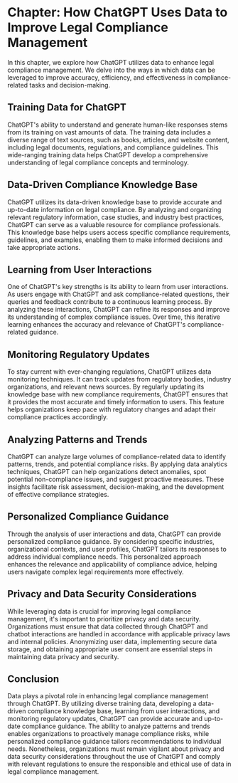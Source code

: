 Chapter: How ChatGPT Uses Data to Improve Legal Compliance Management
=====================================================================

In this chapter, we explore how ChatGPT utilizes data to enhance legal compliance management. We delve into the ways in which data can be leveraged to improve accuracy, efficiency, and effectiveness in compliance-related tasks and decision-making.

Training Data for ChatGPT
-------------------------

ChatGPT's ability to understand and generate human-like responses stems from its training on vast amounts of data. The training data includes a diverse range of text sources, such as books, articles, and website content, including legal documents, regulations, and compliance guidelines. This wide-ranging training data helps ChatGPT develop a comprehensive understanding of legal compliance concepts and terminology.

Data-Driven Compliance Knowledge Base
-------------------------------------

ChatGPT utilizes its data-driven knowledge base to provide accurate and up-to-date information on legal compliance. By analyzing and organizing relevant regulatory information, case studies, and industry best practices, ChatGPT can serve as a valuable resource for compliance professionals. This knowledge base helps users access specific compliance requirements, guidelines, and examples, enabling them to make informed decisions and take appropriate actions.

Learning from User Interactions
-------------------------------

One of ChatGPT's key strengths is its ability to learn from user interactions. As users engage with ChatGPT and ask compliance-related questions, their queries and feedback contribute to a continuous learning process. By analyzing these interactions, ChatGPT can refine its responses and improve its understanding of complex compliance issues. Over time, this iterative learning enhances the accuracy and relevance of ChatGPT's compliance-related guidance.

Monitoring Regulatory Updates
-----------------------------

To stay current with ever-changing regulations, ChatGPT utilizes data monitoring techniques. It can track updates from regulatory bodies, industry organizations, and relevant news sources. By regularly updating its knowledge base with new compliance requirements, ChatGPT ensures that it provides the most accurate and timely information to users. This feature helps organizations keep pace with regulatory changes and adapt their compliance practices accordingly.

Analyzing Patterns and Trends
-----------------------------

ChatGPT can analyze large volumes of compliance-related data to identify patterns, trends, and potential compliance risks. By applying data analytics techniques, ChatGPT can help organizations detect anomalies, spot potential non-compliance issues, and suggest proactive measures. These insights facilitate risk assessment, decision-making, and the development of effective compliance strategies.

Personalized Compliance Guidance
--------------------------------

Through the analysis of user interactions and data, ChatGPT can provide personalized compliance guidance. By considering specific industries, organizational contexts, and user profiles, ChatGPT tailors its responses to address individual compliance needs. This personalized approach enhances the relevance and applicability of compliance advice, helping users navigate complex legal requirements more effectively.

Privacy and Data Security Considerations
----------------------------------------

While leveraging data is crucial for improving legal compliance management, it's important to prioritize privacy and data security. Organizations must ensure that data collected through ChatGPT and chatbot interactions are handled in accordance with applicable privacy laws and internal policies. Anonymizing user data, implementing secure data storage, and obtaining appropriate user consent are essential steps in maintaining data privacy and security.

Conclusion
----------

Data plays a pivotal role in enhancing legal compliance management through ChatGPT. By utilizing diverse training data, developing a data-driven compliance knowledge base, learning from user interactions, and monitoring regulatory updates, ChatGPT can provide accurate and up-to-date compliance guidance. The ability to analyze patterns and trends enables organizations to proactively manage compliance risks, while personalized compliance guidance tailors recommendations to individual needs. Nonetheless, organizations must remain vigilant about privacy and data security considerations throughout the use of ChatGPT and comply with relevant regulations to ensure the responsible and ethical use of data in legal compliance management.
